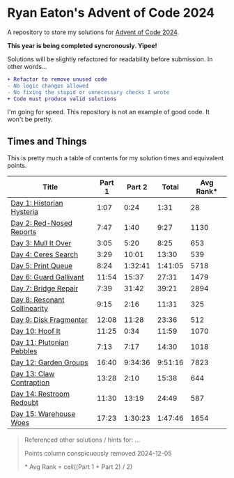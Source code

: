 # Ryan Eaton's Advent of Code 2024

A repository to store my solutions for [Advent of Code 2024](https://adventofcode.com/2024).

**This year is being completed syncronously. Yipee!**

Solutions will be slightly refactored for readability before submission. In other words...

```diff
+ Refactor to remove unused code
- No logic changes allowed
- No fixing the stupid or unnecessary checks I wrote
+ Code must produce valid solutions
```

I'm going for speed. This repository is not an example of good code. It won't be pretty.

## Times and Things

This is pretty much a table of contents for my solution times and equivalent points.

| Title                                      | Part 1 | Part 2  | Total   | Avg Rank\* |
|--------------------------------------------|--------|---------|---------|------------|
| [Day 1: Historian Hysteria](notes/1.md)    | 1:07   | 0:24    | 1:31    | 28         |
| [Day 2: Red-Nosed Reports](notes/2.md)     | 7:47   | 1:40    | 9:27    | 1130       |
| [Day 3: Mull It Over](notes/3.md)          | 3:05   | 5:20    | 8:25    | 653        |
| [Day 4: Ceres Search](notes/4.md)          | 3:29   | 10:01   | 13:30   | 539        |
| [Day 5: Print Queue](notes/5.md)           | 8:24   | 1:32:41 | 1:41:05 | 5718       |
| [Day 6: Guard Gallivant](notes/6.md)       | 11:54  | 15:37   | 27:31   | 1479       |
| [Day 7: Bridge Repair](notes/7.md)         | 7:39   | 31:42   | 39:21   | 2894       |
| [Day 8: Resonant Collinearity](notes/8.md) | 9:15   | 2:16    | 11:31   | 325        |
| [Day 9: Disk Fragmenter](notes/9.md)       | 12:08  | 11:28   | 23:36   | 512        |
| [Day 10: Hoof It](notes/10.md)             | 11:25  | 0:34    | 11:59   | 1070       |
| [Day 11: Plutonian Pebbles](notes/11.md)   | 7:13   | 7:17    | 14:30   | 1018       |
| [Day 12: Garden Groups](notes/12.md)       | 16:40  | 9:34:36 | 9:51:16 | 7823       |
| [Day 13: Claw Contraption](notes/13.md)    | 13:28  | 2:10    | 15:38   | 644        |
| [Day 14: Restroom Redoubt](notes/14.md)    | 11:30  | 13:19   | 24:49   | 587        |
| [Day 15: Warehouse Woes](notes/15.md)      | 17:23  | 1:30:23 | 1:47:46 | 1654       |

> Referenced other solutions / hints for: ...
>
> Points column conspicuously removed 2024-12-05
>
> \* Avg Rank = ceil((Part 1 + Part 2) / 2)
